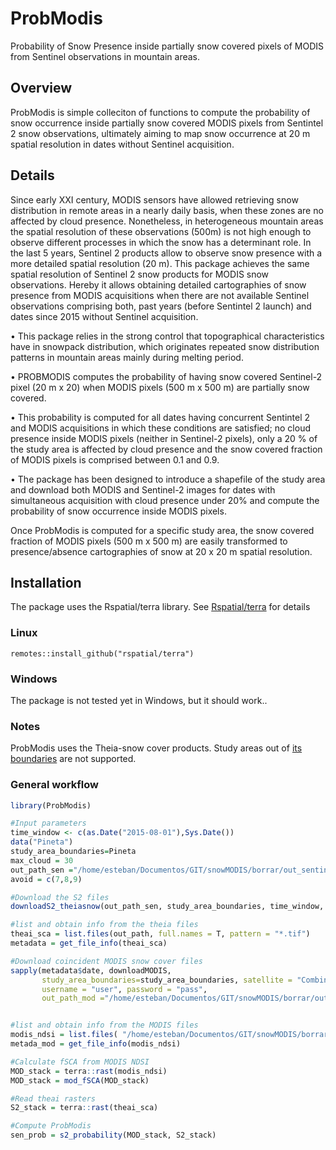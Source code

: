 # ProbModis
Probability of Snow Presence inside partially snow covered pixels of MODIS from Sentinel observations in mountain areas. 
## Overview
ProbModis is simple colleciton of functions to compute the probability of snow occurrence inside partially snow covered MODIS pixels from Sentintel 2 snow observations, ultimately aiming to map snow occurrence at 20 m spatial resolution in dates without Sentinel acquisition. 
## Details
Since early XXI century, MODIS sensors have allowed retrieving snow distribution in remote areas in a nearly daily basis, when these zones are no affected by cloud presence. Nonetheless, in heterogeneous mountain areas the spatial resolution of these observations (500m) is not high enough to observe different processes in which the snow has a determinant role. 
In the last 5 years, Sentinel 2 products allow to observe snow presence with a more detailed spatial resolution (20 m). This package achieves the same spatial resolution of Sentinel 2 snow products for MODIS snow observations. Hereby it allows obtaining detailed cartographies of snow presence from MODIS acquisitions when there are not available Sentinel observations comprising both, past years (before Sentintel 2 launch) and dates since 2015 without Sentinel acquisition. 

  • This package relies in the strong control that topographical characteristics have in snowpack distribution, which originates repeated snow distribution patterns in mountain areas mainly during melting period.
  
  • PROBMODIS computes the probability of having snow covered Sentinel-2 pixel (20 m x 20) when MODIS pixels (500 m x 500 m) are partially snow covered.

  • This probability is computed for all dates having concurrent Sentintel 2 and MODIS acquisitions in which these conditions are satisfied; no cloud presence inside MODIS pixels (neither in Sentinel-2 pixels), only a 20 % of the study area is affected by cloud presence and the snow covered fraction of MODIS pixels is comprised between 0.1 and 0.9.

  • The package has been designed to introduce a shapefile of the study area and download both MODIS and Sentinel-2 images for dates with simultaneous acquisition with cloud presence under 20% and compute the probability of snow occurrence inside MODIS pixels.

Once ProbModis is computed for a specific study area, the snow covered fraction of MODIS pixels (500 m x 500 m) are easily transformed to presence/absence cartographies of snow at 20 x 20 m spatial resolution. 
## Installation
The package uses the Rspatial/terra library. See  [Rspatial/terra](https://github.com/rspatial/terra) for details
### Linux
```
remotes::install_github("rspatial/terra")
```
### Windows
The package is not tested yet in Windows, but it should work..
### Notes
ProbModis uses the Theia-snow cover products. Study areas out of [its boundaries](https://umap.openstreetmap.fr/fr/map/theias-sentinel-2-snow-tiles_156646#3/27.68/35.68) are not supported.
### General workflow
```R
library(ProbModis)

#Input parameters
time_window <- c(as.Date("2015-08-01"),Sys.Date())
data("Pineta")
study_area_boundaries=Pineta
max_cloud = 30
out_path_sen ="/home/esteban/Documentos/GIT/snowMODIS/borrar/out_sentinel"
avoid = c(7,8,9)

#Download the S2 files 
downloadS2_theiasnow(out_path_sen, study_area_boundaries, time_window, max_cloud, username= "username", password = "password", avoid)

#list and obtain info from the theia files
theai_sca = list.files(out_path, full.names = T, pattern = "*.tif")
metadata = get_file_info(theai_sca)

#Download coincident MODIS snow cover files
sapply(metadata$date, downloadMODIS,
       study_area_boundaries=study_area_boundaries, satellite = "Combined",
       username = "user", password = "pass",
       out_path_mod ="/home/esteban/Documentos/GIT/snowMODIS/borrar/out_modis")


#list and obtain info from the MODIS files
modis_ndsi = list.files( "/home/esteban/Documentos/GIT/snowMODIS/borrar/out_modis", full.names = T, pattern = "*.tif")
metada_mod = get_file_info(modis_ndsi)

#Calculate fSCA from MODIS NDSI
MOD_stack = terra::rast(modis_ndsi)
MOD_stack = mod_fSCA(MOD_stack)

#Read theai rasters
S2_stack = terra::rast(theai_sca)

#Compute ProbModis
sen_prob = s2_probability(MOD_stack, S2_stack)
```
